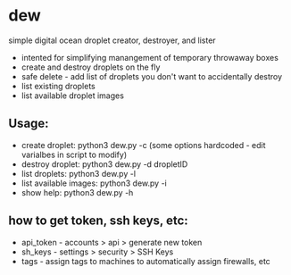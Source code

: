 # dew
simple digital ocean droplet creator, destroyer, and lister

 - intented for simplifying manangement of temporary throwaway boxes
 - create and destroy droplets on the fly
 - safe delete - add list of droplets you don't want to accidentally destroy
 - list existing droplets
 - list available droplet images 

## Usage:                                                                                                                                            
 - create droplet: python3 dew.py -c (some options hardcoded - edit varialbes in script to modify)                                                                                       
 - destroy droplet: python3 dew.py -d dropletID                                                                                                      
 - list droplets: python3 dew.py -l
 - list available images: python3 dew.py -i
 - show help: python3 dew.py -h

## how to get token, ssh keys, etc:
 - api_token - accounts > api > generate new token                                                                                                   
 - sh_keys - settings > security > SSH Keys                                                                                                         
 - tags - assign tags to machines to automatically assign firewalls, etc
